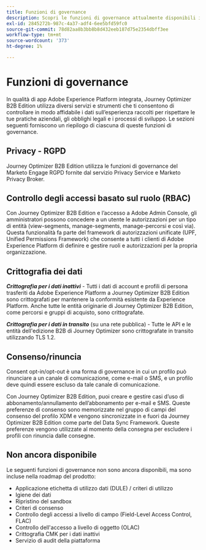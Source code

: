 ```yaml
---
title: Funzioni di governance
description: Scopri le funzioni di governance attualmente disponibili in Journey Optimizer B2B Edition.
exl-id: 2845272b-987c-4a37-adf4-6ee5bfd59fc0
source-git-commit: 78d82aa8b3bb8b8d432eeb187d75e2354dbff3ee
workflow-type: tm+mt
source-wordcount: '373'
ht-degree: 1%

---
```


# Funzioni di governance

In qualità di app Adobe Experience Platform integrata, Journey Optimizer B2B Edition utilizza diversi servizi e strumenti che ti consentono di controllare in modo affidabile i dati sull’esperienza raccolti per rispettare le tue pratiche aziendali, gli obblighi legali e i processi di sviluppo. Le sezioni seguenti forniscono un riepilogo di ciascuna di queste funzioni di governance.

## Privacy - RGPD

Journey Optimizer B2B Edition utilizza le funzioni di governance del Marketo Engage RGPD fornite dal servizio Privacy Service e Marketo Privacy Broker.

## Controllo degli accessi basato sul ruolo (RBAC)

Con Journey Optimizer B2B Edition e l’accesso a Adobe Admin Console, gli amministratori possono concedere a un utente le autorizzazioni per un tipo di entità (view-segments, manage-segments, manage-percorsi e così via). Questa funzionalità fa parte del framework di autorizzazioni unificate (UPF, Unified Permissions Framework) che consente a tutti i clienti di Adobe Experience Platform di definire e gestire ruoli e autorizzazioni per la propria organizzazione.

## Crittografia dei dati

**_Crittografia per i dati inattivi_** - Tutti i dati di account e profili di persona trasferiti da Adobe Experience Platform a Journey Optimizer B2B Edition sono crittografati per mantenere la conformità esistente da Experience Platform. Anche tutte le entità originarie di Journey Optimizer B2B Edition, come percorsi e gruppi di acquisto, sono crittografate.

**_Crittografia per i dati in transito_** (su una rete pubblica) - Tutte le API e le entità dell&#39;edizione B2B di Journey Optimizer sono crittografate in transito utilizzando TLS 1.2.

## Consenso/rinuncia

Consent opt-in/opt-out è una forma di governance in cui un profilo può rinunciare a un canale di comunicazione, come e-mail o SMS, e un profilo deve quindi essere escluso da tale canale di comunicazione.

Con Journey Optimizer B2B Edition, puoi creare e gestire casi d’uso di abbonamento/annullamento dell’abbonamento per e-mail e SMS. Queste preferenze di consenso sono memorizzate nel gruppo di campi del consenso del profilo XDM e vengono sincronizzate in e fuori da Journey Optimizer B2B Edition come parte del Data Sync Framework. Queste preferenze vengono utilizzate al momento della consegna per escludere i profili con rinuncia dalle consegne.

## Non ancora disponibile

Le seguenti funzioni di governance non sono ancora disponibili, ma sono incluse nella roadmap del prodotto:

* Applicazione etichetta di utilizzo dati (DULE) / criteri di utilizzo
* Igiene dei dati
* Ripristino del sandbox
* Criteri di consenso
* Controllo degli accessi a livello di campo (Field-Level Access Control, FLAC)
* Controllo dell&#39;accesso a livello di oggetto (OLAC)
* Crittografia CMK per i dati inattivi
* Servizio di audit della piattaforma
